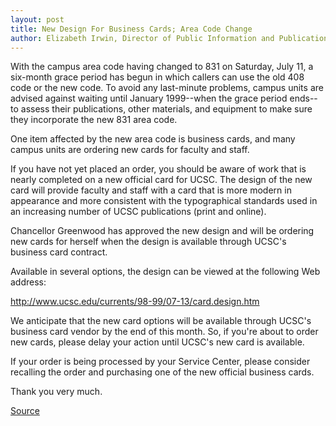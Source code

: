 ```yaml
---
layout: post
title: New Design For Business Cards; Area Code Change
author: Elizabeth Irwin, Director of Public Information and Publications
---
```


With the campus area code having changed to 831 on Saturday, July 11, a six-month grace period has begun in which callers can use the old 408 code or the new code. To avoid any last-minute problems, campus units are advised against waiting until January 1999--when the grace period ends--to assess their publications, other materials, and equipment to make sure they incorporate the new 831 area code.

One item affected by the new area code is business cards, and many campus units are ordering new cards for faculty and staff.

If you have not yet placed an order, you should be aware of work that is nearly completed on a new official card for UCSC. The design of the new card will provide faculty and staff with a card that is more modern in appearance and more consistent with the typographical standards used in an increasing number of UCSC publications (print and online).

Chancellor Greenwood has approved the new design and will be ordering new cards for herself when the design is available through UCSC's business card contract.

Available in several options, the design can be viewed at the following Web address:

<http://www.ucsc.edu/currents/98-99/07-13/card.design.htm>

We anticipate that the new card options will be available through UCSC's business card vendor by the end of this month. So, if you're about to order new cards, please delay your action until UCSC's new card is available.

If your order is being processed by your Service Center, please consider recalling the order and purchasing one of the new official business cards.

Thank you very much.

[Source](http://www1.ucsc.edu/oncampus/currents/98-99/07-13/cards.letter.htm "Permalink to New design for business cards; area code change: 07-13-98")
